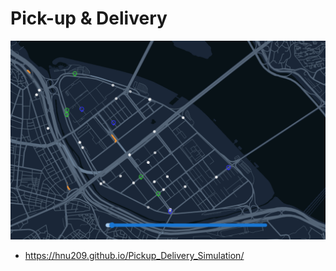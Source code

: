 # Pick-up & Delivery 

![fig1](https://github.com/HNU209/Pickup_Delivery_Simulation/blob/main/src/image/pickup_delivery.PNG)
- https://hnu209.github.io/Pickup_Delivery_Simulation/
